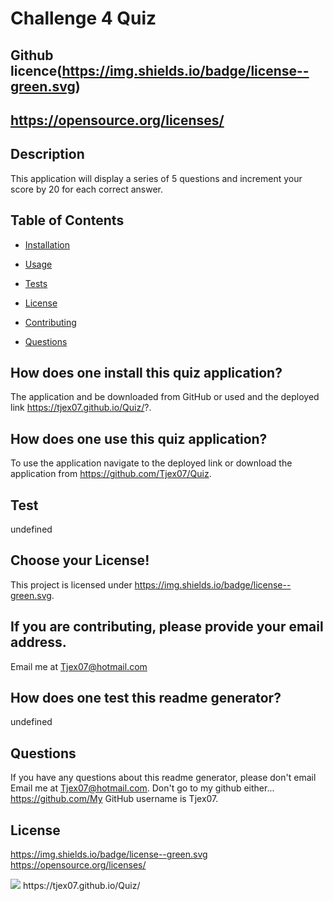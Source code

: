 # Challenge 4 Quiz
  ## Github licence(https://img.shields.io/badge/license--green.svg)
  ## https://opensource.org/licenses/
  
  ## Description 
  This application will display a series of 5 questions and increment your score by 20 for each correct answer.
  ## Table of Contents 
  * [Installation](#installation)
  * [Usage](#usage)
  * [Tests](#tests)
  * [License](#license)
  * [Contributing](#contributing)
 
  * [Questions](#questions)
  
  ## How does one install this quiz application? 
  The application and be downloaded from GitHub or used and the deployed link https://tjex07.github.io/Quiz/?.

  ## How does one use this quiz application? 
  To use the application navigate to the deployed link or download the application from https://github.com/Tjex07/Quiz.

  ## Test 
  undefined

  ## Choose your License! 
  This project is licensed under https://img.shields.io/badge/license--green.svg.

  ## If you are contributing, please provide your email address. 
  Email me at Tjex07@hotmail.com

  ## How does one test this readme generator? 
  undefined

  ## Questions 
  If you have any questions about this readme generator, please don't email Email me at Tjex07@hotmail.com. Don't go to my github either... https://github.com/My GitHub username is Tjex07.

  ## License
 https://img.shields.io/badge/license--green.svg
https://opensource.org/licenses/
  
  <img src="./images/grindScheduler.PNG">
  https://tjex07.github.io/Quiz/